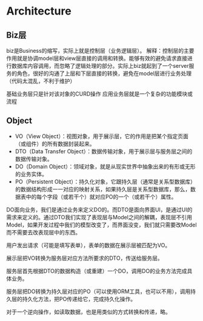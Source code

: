 # Architecture

## Biz层

biz是Business的缩写，实际上就是控制层（业务逻辑层）。
解释：控制层的主要作用就是协调model层和view层直接的调用和转换。能够有效的避免请求直接进行数据库内容调用，而忽略了逻辑处理的部分。实际上biz就起到了一个server服务的角色，很好的沟通了上层和下层直接的转换，避免在model层进行业务处理（代码太混乱，不利于维护）

基础业务层只是针对该对象的CURD操作 应用业务层就是一个复杂的功能模块或流程

## Object

- VO（View Object）：视图对象，用于展示层，它的作用是把某个指定页面（或组件）的所有数据封装起来。
- DTO（Data Transfer Object）：数据传输对象，用于展示层与服务层之间的数据传输对象。
- DO（Domain Object）：领域对象，就是从现实世界中抽象出来的有形或无形的业务实体。
- PO（Persistent Object）：持久化对象，它跟持久层（通常是关系型数据库）的数据结构形成一一对应的映射关系，如果持久层是关系型数据库，那么，数据表中的每个字段（或若干个）就对应PO的一个（或若干个）属性。

DO面向业务，我们是通过业务来定义DO的。而DTO是面向界面UI，是通过UI的需求来定义的。通过DTO我们实现了表现层与Model之间的解耦，表现层不引用Model，如果开发过程中我们的模型改变了，而界面没变，我们就只需要改Model而不需要去改表现层中的东西。

用户发出请求（可能是填写表单），表单的数据在展示层被匹配为VO。

展示层把VO转换为服务层对应方法所要求的DTO，传送给服务层。

服务层首先根据DTO的数据构造（或重建）一个DO，调用DO的业务方法完成具体业务。

服务层把DO转换为持久层对应的PO（可以使用ORM工具，也可以不用），调用持久层的持久化方法，把PO传递给它，完成持久化操作。

对于一个逆向操作，如读取数据，也是用类似的方式转换和传递，略。

